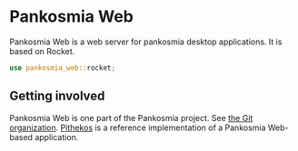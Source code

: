 # Pankosmia Web
Pankosmia Web is a web server for pankosmia desktop applications. It is based on Rocket.

```rust
use pankosmia_web::rocket;
```

## Getting involved
Pankosmia Web is one part of the Pankosmia project. See [the Git organization](https://github.com/pankosmia). [Pithekos](https://github.com/pankosmia/pithekos) is a reference implementation of a Pankosmia Web-based application.